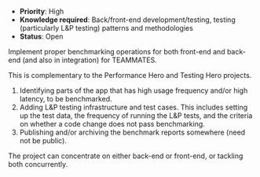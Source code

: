 * **Priority**: High
* **Knowledge required**: Back/front-end development/testing, testing (particularly L&P testing) patterns and methodologies
* **Status**: Open

Implement proper benchmarking operations for both front-end and back-end (and also in integration) for TEAMMATES.

This is complementary to the Performance Hero and Testing Hero projects.

1. Identifying parts of the app that has high usage frequency and/or high latency, to be benchmarked.
1. Adding L&P testing infrastructure and test cases. This includes setting up the test data, the frequency of running the L&P tests, and the criteria on whether a code change does not pass benchmarking.
1. Publishing and/or archiving the benchmark reports somewhere (need not be public).

The project can concentrate on either back-end or front-end, or tackling both concurrently.
